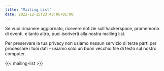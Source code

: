 ```yaml
---
title: "Mailing List"
date: 2022-12-15T23:48:06+01:00
---
```


Se vuoi rimanere aggiornato, ricevere notizie sull'hackerspace, promemoria di eventi, e tanto altro, puoi iscriverti alla nostra mailing list. 

Per preservare la tua privacy non usiamo nessun servizio di terze parti per processare i tuoi dati - usiamo solo un buon vecchio file di testo sul nostro computer.

{{< mailing-list >}}
